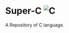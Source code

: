 # Super-C ![C](https://img.shields.io/badge/c-%2300599C.svg?style=for-the-badge&logo=c&logoColor=white)
A Repository of C language.
